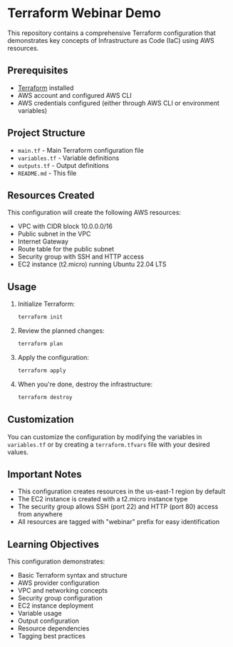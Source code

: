 # Terraform Webinar Demo

This repository contains a comprehensive Terraform configuration that demonstrates key concepts of Infrastructure as Code (IaC) using AWS resources.

## Prerequisites

- [Terraform](https://developer.hashicorp.com/terraform/install) installed
- AWS account and configured AWS CLI
- AWS credentials configured (either through AWS CLI or environment variables)

## Project Structure

- `main.tf` - Main Terraform configuration file
- `variables.tf` - Variable definitions
- `outputs.tf` - Output definitions
- `README.md` - This file

## Resources Created

This configuration will create the following AWS resources:
- VPC with CIDR block 10.0.0.0/16
- Public subnet in the VPC
- Internet Gateway
- Route table for the public subnet
- Security group with SSH and HTTP access
- EC2 instance (t2.micro) running Ubuntu 22.04 LTS

## Usage

1. Initialize Terraform:
   ```bash
   terraform init
   ```

2. Review the planned changes:
   ```bash
   terraform plan
   ```

3. Apply the configuration:
   ```bash
   terraform apply
   ```

4. When you're done, destroy the infrastructure:
   ```bash
   terraform destroy
   ```

## Customization

You can customize the configuration by modifying the variables in `variables.tf` or by creating a `terraform.tfvars` file with your desired values.

## Important Notes

- This configuration creates resources in the us-east-1 region by default
- The EC2 instance is created with a t2.micro instance type
- The security group allows SSH (port 22) and HTTP (port 80) access from anywhere
- All resources are tagged with "webinar" prefix for easy identification

## Learning Objectives

This configuration demonstrates:
- Basic Terraform syntax and structure
- AWS provider configuration
- VPC and networking concepts
- Security group configuration
- EC2 instance deployment
- Variable usage
- Output configuration
- Resource dependencies
- Tagging best practices 